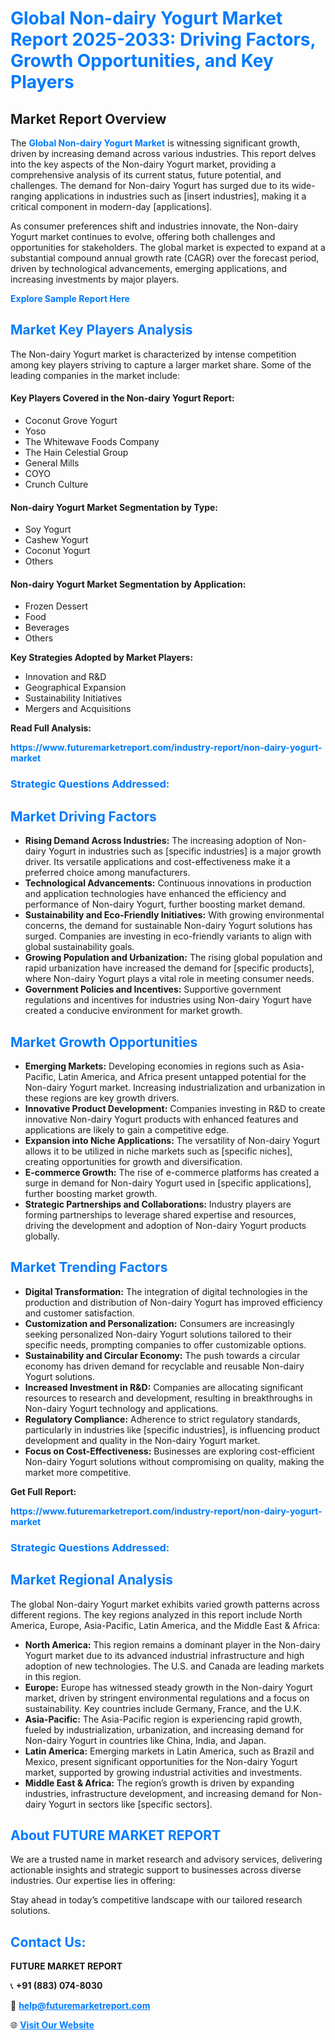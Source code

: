 <h1 style="color: #007BFF;">Global Non-dairy Yogurt Market Report 2025-2033: Driving Factors, Growth Opportunities, and Key Players</h1>

<section id="overview">
<h2>Market Report Overview</h2>
<p>The <a href="https://www.futuremarketreport.com/industry-report/non-dairy-yogurt-market" style="color: #007BFF; text-decoration: none;"><strong>Global Non-dairy Yogurt Market</strong></a> is witnessing significant growth, driven by increasing demand across various industries. This report delves into the key aspects of the Non-dairy Yogurt market, providing a comprehensive analysis of its current status, future potential, and challenges. The demand for Non-dairy Yogurt has surged due to its wide-ranging applications in industries such as [insert industries], making it a critical component in modern-day [applications].</p>
<p>As consumer preferences shift and industries innovate, the Non-dairy Yogurt market continues to evolve, offering both challenges and opportunities for stakeholders. The global market is expected to expand at a substantial compound annual growth rate (CAGR) over the forecast period, driven by technological advancements, emerging applications, and increasing investments by major players.</p>
</section>

<section id="overview">
<p><a href="https://www.futuremarketreport.com/request-sample/reportId=89675" style="color: #007BFF; text-decoration: none;"><strong>Explore Sample Report Here</strong></a></p>
</section>

<section id="key-players">
<h2 style="color: #007BFF;">Market Key Players Analysis</h2>
<p>The Non-dairy Yogurt market is characterized by intense competition among key players striving to capture a larger market share. Some of the leading companies in the market include:</p>
<h4>Key Players Covered in the Non-dairy Yogurt Report:</h4>
<ul><li>Coconut Grove Yogurt</li><li>Yoso</li><li>The Whitewave Foods Company</li><li>The Hain Celestial Group</li><li>General Mills</li><li>COYO</li><li>Crunch Culture</li></ul>
<h4>Non-dairy Yogurt Market Segmentation by Type:</h4>
<ul><li>Soy Yogurt</li><li>Cashew Yogurt</li><li>Coconut Yogurt</li><li>Others</li></ul>

<h4>Non-dairy Yogurt Market Segmentation by Application:</h4>
<ul><li>Frozen Dessert</li><li>Food</li><li>Beverages</li><li>Others</li></ul>
<p><strong>Key Strategies Adopted by Market Players:</strong></p>
<ul>
<li>Innovation and R&D</li>
<li>Geographical Expansion</li>
<li>Sustainability Initiatives</li>
<li>Mergers and Acquisitions</li>
</ul>
</section>

<section>
<p><strong>Read Full Analysis: </strong></p><a href="https://www.futuremarketreport.com/industry-report/non-dairy-yogurt-market" style="color: #007BFF; text-decoration: none;"><strong>https://www.futuremarketreport.com/industry-report/non-dairy-yogurt-market</strong></a>
<h3 style="color: #007BFF;">Strategic Questions Addressed:</h3>
</section>

<section id="driving-factors">
<h2 style="color: #007BFF;">Market Driving Factors</h2>
<ul>
<li><strong>Rising Demand Across Industries:</strong> The increasing adoption of Non-dairy Yogurt in industries such as [specific industries] is a major growth driver. Its versatile applications and cost-effectiveness make it a preferred choice among manufacturers.</li>
<li><strong>Technological Advancements:</strong> Continuous innovations in production and application technologies have enhanced the efficiency and performance of Non-dairy Yogurt, further boosting market demand.</li>
<li><strong>Sustainability and Eco-Friendly Initiatives:</strong> With growing environmental concerns, the demand for sustainable Non-dairy Yogurt solutions has surged. Companies are investing in eco-friendly variants to align with global sustainability goals.</li>
<li><strong>Growing Population and Urbanization:</strong> The rising global population and rapid urbanization have increased the demand for [specific products], where Non-dairy Yogurt plays a vital role in meeting consumer needs.</li>
<li><strong>Government Policies and Incentives:</strong> Supportive government regulations and incentives for industries using Non-dairy Yogurt have created a conducive environment for market growth.</li>
</ul>
</section>

<section id="growth-opportunities">
<h2 style="color: #007BFF;">Market Growth Opportunities</h2>
<ul>
<li><strong>Emerging Markets:</strong> Developing economies in regions such as Asia-Pacific, Latin America, and Africa present untapped potential for the Non-dairy Yogurt market. Increasing industrialization and urbanization in these regions are key growth drivers.</li>
<li><strong>Innovative Product Development:</strong> Companies investing in R&D to create innovative Non-dairy Yogurt products with enhanced features and applications are likely to gain a competitive edge.</li>
<li><strong>Expansion into Niche Applications:</strong> The versatility of Non-dairy Yogurt allows it to be utilized in niche markets such as [specific niches], creating opportunities for growth and diversification.</li>
<li><strong>E-commerce Growth:</strong> The rise of e-commerce platforms has created a surge in demand for Non-dairy Yogurt used in [specific applications], further boosting market growth.</li>
<li><strong>Strategic Partnerships and Collaborations:</strong> Industry players are forming partnerships to leverage shared expertise and resources, driving the development and adoption of Non-dairy Yogurt products globally.</li>
</ul>
</section>

<section id="trending-factors">
<h2 style="color: #007BFF;">Market Trending Factors</h2>
<ul>
<li><strong>Digital Transformation:</strong> The integration of digital technologies in the production and distribution of Non-dairy Yogurt has improved efficiency and customer satisfaction.</li>
<li><strong>Customization and Personalization:</strong> Consumers are increasingly seeking personalized Non-dairy Yogurt solutions tailored to their specific needs, prompting companies to offer customizable options.</li>
<li><strong>Sustainability and Circular Economy:</strong> The push towards a circular economy has driven demand for recyclable and reusable Non-dairy Yogurt solutions.</li>
<li><strong>Increased Investment in R&D:</strong> Companies are allocating significant resources to research and development, resulting in breakthroughs in Non-dairy Yogurt technology and applications.</li>
<li><strong>Regulatory Compliance:</strong> Adherence to strict regulatory standards, particularly in industries like [specific industries], is influencing product development and quality in the Non-dairy Yogurt market.</li>
<li><strong>Focus on Cost-Effectiveness:</strong> Businesses are exploring cost-efficient Non-dairy Yogurt solutions without compromising on quality, making the market more competitive.</li>
</ul>
</section>

<section>
<p><strong>Get Full Report: </strong></p><a href="https://www.futuremarketreport.com/industry-report/non-dairy-yogurt-market" style="color: #007BFF; text-decoration: none;"><strong>https://www.futuremarketreport.com/industry-report/non-dairy-yogurt-market</strong></a>
<h3 style="color: #007BFF;">Strategic Questions Addressed:</h3>
</section>


<section id="regional-analysis">
<h2 style="color: #007BFF;">Market Regional Analysis</h2>
<p>The global Non-dairy Yogurt market exhibits varied growth patterns across different regions. The key regions analyzed in this report include North America, Europe, Asia-Pacific, Latin America, and the Middle East & Africa:</p>
<ul>
<li><strong>North America:</strong> This region remains a dominant player in the Non-dairy Yogurt market due to its advanced industrial infrastructure and high adoption of new technologies. The U.S. and Canada are leading markets in this region.</li>
<li><strong>Europe:</strong> Europe has witnessed steady growth in the Non-dairy Yogurt market, driven by stringent environmental regulations and a focus on sustainability. Key countries include Germany, France, and the U.K.</li>
<li><strong>Asia-Pacific:</strong> The Asia-Pacific region is experiencing rapid growth, fueled by industrialization, urbanization, and increasing demand for Non-dairy Yogurt in countries like China, India, and Japan.</li>
<li><strong>Latin America:</strong> Emerging markets in Latin America, such as Brazil and Mexico, present significant opportunities for the Non-dairy Yogurt market, supported by growing industrial activities and investments.</li>
<li><strong>Middle East & Africa:</strong> The region’s growth is driven by expanding industries, infrastructure development, and increasing demand for Non-dairy Yogurt in sectors like [specific sectors].</li>
</ul>
</section>

<footer>
<h2 style="color: #007BFF;">About FUTURE MARKET REPORT</h2>
<p>We are a trusted name in market research and advisory services, delivering actionable insights and strategic support to businesses across diverse industries. Our expertise lies in offering:</p>

<p>Stay ahead in today’s competitive landscape with our tailored research solutions.</p>

<h2 style="color: #007BFF;">Contact Us:</h2>
<p><strong>FUTURE MARKET REPORT</strong></p>
<p>📞 <strong>+91 (883) 074-8030</strong></p>
<p>📧 <strong><a href="mailto:help@futuremarketreport.com" style="color: #007BFF;">help@futuremarketreport.com</a></strong></p>
<p>🌐 <strong><a href="https://www.futuremarketreport.com/" style="color: #007BFF;">Visit Our Website</a></strong></p>
</footer>